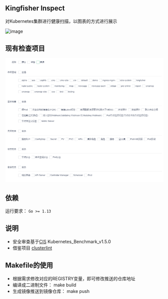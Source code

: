 ## Kingfisher Inspect

对Kubernetes集群进行健康扫描，以图表的方式进行展示

![image](screenshots/inspect.gif)

## 现有检查项目
![image](screenshots/inspect_item.png)

## 依赖

运行要求： `Go >= 1.13`

## 说明

- 安全审查基于[CIS](https://www.cisecurity.org/cis-benchmarks/) Kubernetes_Benchmark_v1.5.0
- 借鉴项目 [clusterlint](https://github.com/digitalocean/clusterlint)

## Makefile的使用

- 根据需求修改对应的REGISTRY变量，即可修改推送的仓库地址
- 编译成二进制文件： make build
- 生成镜像推送到镜像仓库： make push

